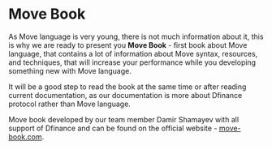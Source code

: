 # Move Book

As Move language is very young, there is not much information about it, this is why we are ready to present you **Move Book** - first book about Move language, that contains a lot of information about Move syntax, resources, and techniques, that will increase your performance while you developing something new with Move language. 

It will be a good step to read the book at the same time or after reading current documentation, as our documentation is more about Dfinance protocol rather than Move language.

Move book developed by our team member Damir Shamayev with all support of Dfinance and can be found on the official website - [move-book.com](https://move-book.com).
